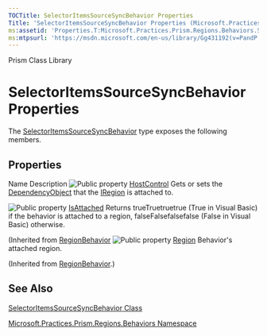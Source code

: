 ```yaml
---
TOCTitle: SelectorItemsSourceSyncBehavior Properties
Title: 'SelectorItemsSourceSyncBehavior Properties (Microsoft.Practices.Prism.Regions.Behaviors)'
ms:assetid: 'Properties.T:Microsoft.Practices.Prism.Regions.Behaviors.SelectorItemsSourceSyncBehavior'
ms:mtpsurl: 'https://msdn.microsoft.com/en-us/library/Gg431192(v=PandP.50)'
---
```


Prism Class Library

# SelectorItemsSourceSyncBehavior Properties

The [SelectorItemsSourceSyncBehavior](https://msdn.microsoft.com/en-us/library/microsoft.practices.prism.regions.behaviors.selectoritemssourcesyncbehavior(v=pandp.50)) type exposes the following members.

## Properties

Name
Description
![](https://msdn.microsoft.com/en-us/Gg431192.pubproperty(en-us,PandP.50).gif "Public property")
[HostControl](https://msdn.microsoft.com/en-us/library/microsoft.practices.prism.regions.behaviors.selectoritemssourcesyncbehavior.hostcontrol(v=pandp.50))
Gets or sets the [DependencyObject](http://msdn2.microsoft.com/en-us/library/ms589309) that the [IRegion](https://msdn.microsoft.com/en-us/library/microsoft.practices.prism.regions.iregion(v=pandp.50)) is attached to.

![](https://msdn.microsoft.com/en-us/Gg431192.pubproperty(en-us,PandP.50).gif "Public property")
[IsAttached](https://msdn.microsoft.com/en-us/library/microsoft.practices.prism.regions.regionbehavior.isattached(v=pandp.50))
Returns trueTruetruetrue (True in Visual Basic) if the behavior is attached to a region, falseFalsefalsefalse (False in Visual Basic) otherwise.

(Inherited from [RegionBehavior](https://msdn.microsoft.com/en-us/library/microsoft.practices.prism.regions.regionbehavior(v=pandp.50))
![](https://msdn.microsoft.com/en-us/Gg431192.pubproperty(en-us,PandP.50).gif "Public property")
[Region](https://msdn.microsoft.com/en-us/library/microsoft.practices.prism.regions.regionbehavior.region(v=pandp.50))
Behavior's attached region.

(Inherited from [RegionBehavior](https://msdn.microsoft.com/en-us/library/microsoft.practices.prism.regions.regionbehavior(v=pandp.50)).)

## See Also

[SelectorItemsSourceSyncBehavior Class](https://msdn.microsoft.com/en-us/library/microsoft.practices.prism.regions.behaviors.selectoritemssourcesyncbehavior(v=pandp.50))

[Microsoft.Practices.Prism.Regions.Behaviors Namespace](https://msdn.microsoft.com/en-us/library/microsoft.practices.prism.regions.behaviors(v=pandp.50))
